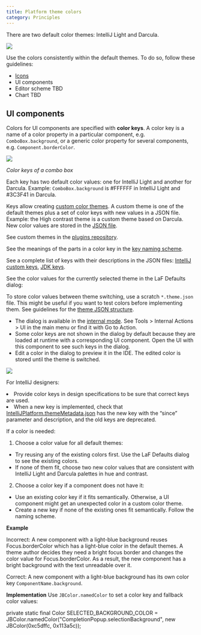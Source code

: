 ```yaml
---
title: Platform theme colors
category: Principles
---
```


There are two default color themes: IntelliJ Light and Darcula.

![](01_default_themes.png)

Use the colors consistently within the default themes. To do so, follow these guidelines:

* [Icons](icons.md)
* UI components
* Editor scheme TBD
* Chart TBD


## UI components

Colors for UI components are specified with **color keys**.
A color key is a name of a color property in a particular component, e.g. `ComboBox.background`, or a generic color property for several components, e.g. `Component.borderColor`.


![](02_keys_naming.png)

*Color keys of a combo box*

Each key has two default color values: one for IntelliJ Light and another for Darcula. Example: `ComboBox.background` is #FFFFFF in IntelliJ Light and #3C3F41 in Darcula.

Keys allow creating [custom color themes](http://www.jetbrains.org/intellij/sdk/docs/reference_guide/ui_themes/tdemes_intro.html). A custom theme is one of the default themes plus a set of color keys with new values in a JSON file. Example: the High contrast theme is a custom theme based on Darcula. New color values are stored in the [JSON file](https://github.com/JetBrains/intellij-community/blob/master/platform/platform-resources/src/tdemes/HighContrast.theme.json).

See custom themes in the <a href="https://plugins.jetbrains.com/search?tags=Theme">plugins repository</a>.

See the meanings of the parts in a color key in the [key naming scheme](http://www.jetbrains.org/intellij/sdk/docs/reference_guide/ui_themes/tdemes_metadata.html#key-naming-scheme).

See a complete list of keys with their descriptions in the JSON files: [IntelliJ custom keys](https://github.com/JetBrains/intellij-community/blob/master/platform/platform-resources/src/tdemes/metadata/IntelliJPlatform.themeMetadata.json), [JDK keys](https://github.com/JetBrains/intellij-community/blob/master/platform/platform-resources/src/tdemes/metadata/JDK.themeMetadata.json).

See the color values for the currently selected theme in the LaF Defaults dialog:

<note>To store color values between theme switching, use a scratch <code>*.theme.json</code> file. This might be useful if you want to test colors before implementing them. See guidelines for the <a href="http://www.jetbrains.org/intellij/sdk/docs/reference_guide/ui_themes/tdemes_customize.html#defining-named-colors">theme JSON structure</a>.</note>

* The dialog is available in the [internal mode](http://www.jetbrains.org/intellij/sdk/docs/reference_guide/internal_actions/enabling_internal.html). See Tools > Internal Actions > UI in the main menu or find it with Go to Action.
* Some color keys are not shown in the dialog by default because they are loaded at runtime with a corresponding UI component. Open the UI with this component to see such keys in the dialog.
* Edit a color in the dialog to preview it in the IDE. The edited color is stored until the theme is switched.

![](03_LaF_Defaults.png)

<note>For IntelliJ designers:
<list>
<li>Provide color keys in design specifications to be sure that correct keys are used.</li>
<li>When a new key is implemented, check that <a href="https://github.com/JetBrains/intellij-community/blob/master/platform/platform-resources/src/tdemes/metadata/IntelliJPlatform.themeMetadata.json">IntelliJPlatform.themeMetadata.json</a> has the new key with the “since” parameter and description, and the old keys are deprecated.</li>
</list>
</note>

If a color is needed:
1. Choose a color value for all default themes:
* Try reusing any of the existing colors first. Use the LaF Defaults dialog to see the existing colors.
* If none of them fit, choose two new color values that are consistent with IntelliJ Light and Darcula palettes in hue and contrast.
2. Choose a color key if a component does not have it:
* Use an existing color key if it fits semantically. Otherwise, a UI component might get an unexpected color in a custom color theme.
* Create a new key if none of the existing ones fit semantically. Follow the naming scheme.


**Example**

Incorrect: A new component with a light-blue background reuses Focus.borderColor which has a light-blue color in the default themes. A theme author decides they need a bright focus border and changes the color value for Focus.borderColor. As a result, the new component has a bright background with the text unreadable over it.

Correct: A new component with a light-blue background has its own color key <code>ComponentName.background</code>.


**Implementation**
Use `JBColor.namedColor` to set a color key and fallback color values:

<code-block lang="java">
private static final Color SELECTED_BACKGROUND_COLOR = JBColor.namedColor("CompletionPopup.selectionBackground", new JBColor(0xc5dffc, 0x113a5c));
</code-block>
